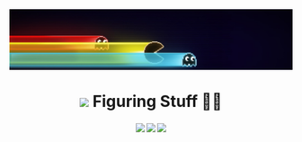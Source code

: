 <img align="center" src="https://github.com/TheramReddy/TheramReddy/raw/main/PacMan.jpg"/>



<h1 align="center"><img src="https://cdn-icons.flaticon.com/png/512/5148/premium/5148585.png?token=exp=1658125671~hmac=76bf5d8de49fb52a4dc4641500aafe82"> Figuring Stuff 😶‍🌫️ </h1>
<h4 align="center"><a href="https://discord.gg/Zg2zxNE2"><img align="center" src="https://img.shields.io/badge/Discord-7289DA?style=for-the-badge&logo=discord&logoColor=white"></a>
<a href="https://github.com/TheramReddy"><img align="center" src="https://img.shields.io/badge/GitHub-100000?style=for-the-badge&logo=github&logoColor=white"></a>
<a href="https://reddit.com/Dasavanth_Reddy"><img align="center" src="https://img.shields.io/badge/Reddit-FF4500?style=for-the-badge&logo=reddit&logoColor=white"></a>   
</h4>

